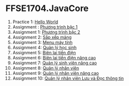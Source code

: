 # FFSE1704.JavaCore
1. Practice 1: [Hello World](https://github.com/FASTTRACKSE/FFSE1704.JavaCore/blob/master/ToanNT/Assignment/src/ffse1703012/bai1/practice/HelloWorld.java)
2. Assignment : [Phương trình bậc 1](https://github.com/FASTTRACKSE/FFSE1704.JavaCore/blob/master/ToanNT/Assignment/src/ffse1703012/bai1/practice/phuongtrinhbac1.java)
3. Assignment 1: [Phương trình bậc 2](https://github.com/FASTTRACKSE/FFSE1704.JavaCore/blob/master/ToanNT/HelloWolrd/src/ffse1703012/bai1/practice/phuongtrinhbac2.java)
4. Assignment 2: [Sắp xếp mảng](https://github.com/FASTTRACKSE/FFSE1704.JavaCore/blob/master/ToanNT/Assignment/src/ffse1703012/bai1/practice/Assignment3.java)
5. Assignment 3: [Menu máy tính](https://github.com/FASTTRACKSE/FFSE1704.JavaCore/blob/master/ToanNT/Assignment/src/ffse1703012/bai1/practice/Assignment4.java)
6. Assignment 4: [Quản lý học sinh](https://github.com/FASTTRACKSE/FFSE1704.JavaCore/blob/master/ToanNT/Assignment/src/ffse1703012/bai1/practice/sinhvien.java)
7. Assignment 5: [Biên lai tiền điện](https://github.com/FASTTRACKSE/FFSE1704.JavaCore/tree/master/ToanNT/Quanlytiendien/src/ffse1703012/assignment/quanlytiendien)
8. Assignment 6: [Biên lai tiền điện nâng cao](https://github.com/FASTTRACKSE/FFSE1704.JavaCore/tree/master/ToanNT/Tiendiennangcao/src/ffse1703012/assignment)
9. Assignment 7: [Quản lý sinh viên nâng cao](https://github.com/FASTTRACKSE/FFSE1704.JavaCore/tree/master/ToanNT/QuanLySinhVien/src/ffse1703012/assignment)
10. Assignment 8: [Quản lý nhân viên](https://github.com/FASTTRACKSE/FFSE1704.JavaCore/tree/master/ToanNT/QuanLyNhanVien/src/ffse1703012/QuanLyNhanVien)
11. Assignment 9: [Quản lý nhân viên nâng cao](https://github.com/FASTTRACKSE/FFSE1704.JavaCore/tree/master/ToanNT/QuanLyNhanVien/src/ffse1703012/QuanLyNhanVien)
12. Assignment 10: [Quản lý nhân viên Lưu và Đọc thông tin](https://github.com/FASTTRACKSE/FFSE1704.JavaCore/tree/master/ToanNT/QuanLyNhanVien/src/ffse1703012/QuanLyNhanVien)
